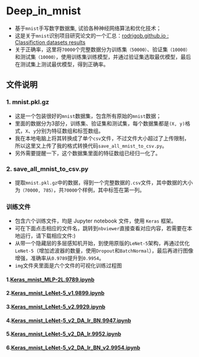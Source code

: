 # Deep_in_mnist
- 基于`mnist`手写数字数据集, 试验各种神经网络算法和优化技术；
- 这是关于`mnist`识别项目研究论文的一个汇总：[rodrigob.github.io : Classifiction datasets results](http://rodrigob.github.io/are_we_there_yet/build/classification_datasets_results.html#4d4e495354) 
- 关于正确率，这里将`70000`个完整数据分为训练集`（50000）`、验证集`（10000）`和测试集`（10000）`，使用训练集训练模型，并通过验证集选取最优模型，最后在测试集上测试最优模型，得到正确率。
## 文件说明
### 1. mnist.pkl.gz
- 这是一个包装很好的`mnist`数据集，包含所有原始的`mnist`数据；
- 里面的数据分为3部分，训练集、验证集和测试集，每个数据集都是`(X, y)`格式，`X`、`y`分别为特征数组和标签数组。
- 我在本地电脑上将其转换成了单个`csv`文件，不过文件大小超过了上传限制，所以这里又上传了我的格式转换代码`save_all_mnist_to_csv.py`。
- 另外需要提醒一下，这个数据集里面的特征数组已经归一化了。
### 2. save_all_mnist_to_csv.py
- 提取`mnist.pkl.gz`中的数据，得到一个完整数据的`.csv`文件，其中数据的大小为`（70000, 785）`，共`70000`个样例，其中标签在第一列。
### 训练文件
- 包含六个训练文件，均是 Jupyter notebook  文件，使用 `Keras` 框架。
- 可在下面点击相应的文件名，跳转到`nbviewer`直接查看对应内容，若需要在本地运行，请下载相应文件:)
- 从带一个隐藏层的多层感知机开始，到使用原版的`LeNet-5`架构，再通过优化`LeNet-5`（增加滤波器的数量，使用`Dropout`和`BatchNormal`），最后再进行图像增强，准确率从`0.9789`提升到`0.9954`。
- `img`文件夹里面是六个文件的可视化训练过程图
#### 1.[Keras_mnist_MLP-2L.9789.ipynb](https://nbviewer.jupyter.org/github/acphart/Deep_in_mnist/blob/master/Keras_mnist_MLP-2L.9789.ipynb)
#### 2.[Keras_mnist_LeNet-5_v1.9899.ipynb](https://nbviewer.jupyter.org/github/acphart/Deep_in_mnist/blob/master/Keras_mnist_LeNet-5_v1.9899.ipynb)
#### 3.[Keras_mnist_LeNet-5_v2.9929.ipynb](https://nbviewer.jupyter.org/github/acphart/Deep_in_mnist/blob/master/Keras_mnist_LeNet-5_v2.9929.ipynb)
#### 4.[Keras_mnist_LeNet-5_v2_DA_lr_BN.9947.ipynb](https://nbviewer.jupyter.org/github/acphart/Deep_in_mnist/blob/master/Keras_mnist_LeNet-5_v2_DA_lr_BN.9947.ipynb)
#### 5.[Keras_mnist_LeNet-5_v2_DA_lr.9952.ipynb](https://nbviewer.jupyter.org/github/acphart/Deep_in_mnist/blob/master/Keras_mnist_LeNet-5_v2_DA_lr.9952.ipynb)
#### 6.[Keras_mnist_LeNet-5_v2_DA_lr_BN_v2.9954.ipynb](https://nbviewer.jupyter.org/github/acphart/Deep_in_mnist/blob/master/Keras_mnist_LeNet-5_v2_DA_lr_BN_v2.9954.ipynb)
